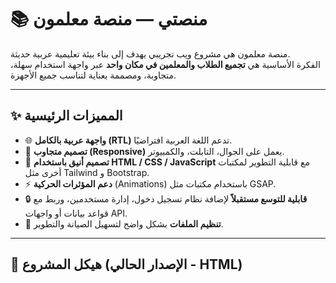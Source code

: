 ﻿# 📚 منصتي — منصة معلمون

منصة معلمون هي مشروع ويب تجريبي يهدف إلى بناء بيئة تعليمية عربية حديثة.  
الفكرة الأساسية هي **تجميع الطلاب والمعلمين في مكان واحد** عبر واجهة استخدام سهلة، متجاوبة، ومصممة بعناية لتناسب جميع الأجهزة.

---

## ✨ المميزات الرئيسية
- 🌐 **واجهة عربية بالكامل (RTL)** تدعم اللغة العربية افتراضيًا.
- 📱 **تصميم متجاوب (Responsive)** يعمل على الجوال، التابلت، والكمبيوتر.
- 🎨 **تصميم أنيق باستخدام HTML / CSS / JavaScript** مع قابلية التطوير لمكتبات أخرى مثل Tailwind و Bootstrap.
- ⚡ **دعم المؤثرات الحركية** (Animations) باستخدام مكتبات مثل GSAP.
- 🔒 **قابلية للتوسع مستقبلاً** لإضافة نظام تسجيل دخول، إدارة مستخدمين، وربط مع قواعد بيانات أو واجهات API.
- 🧩 **تنظيم الملفات** بشكل واضح لتسهيل الصيانة والتطوير.

---

## 📂 هيكل المشروع (الإصدار الحالي - HTML)
